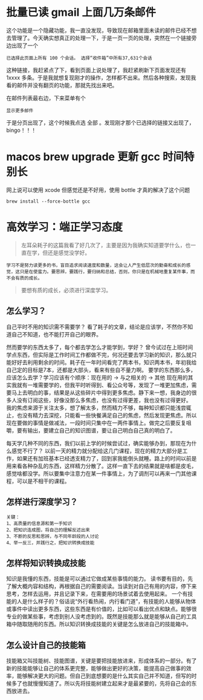 # 批量已读 gmail 上面几万条邮件

这个功能是一个隐藏功能，我一直没发现，导致现在邮箱里面未读的邮件已经不想去管理了。今天确实想真正的处理一下，于是一页一页的处理，突然在一个链接旁边出现了一个  

```
已选择此页面上所有 100 个会话。 选择“收件箱”中所有37,631个会话
```

这种链接，我赶紧点了下，看到页面上说处理了，我赶紧刷新下页面发现还有 1xxxx 多条。于是我就想复现刚才的操作，怎样都不出来。然后各种搜索，发现我看的邮件并没有翻页的功能，那就先找出来吧。

在邮件列表最右边，下来菜单有个

```
显示更多邮件
```

于是分页出现了，这个时候我点选 全部 。发现刚才那个已选择的链接又出现了，bingo！！！


# macos brew upgrade 更新 gcc 时间特别长
网上说可以使用 xcode 但感觉还是不好用，使用 bottle 才真的解决了这个问题

```
brew install --force-bottle gcc
```

# 高效学习：端正学习态度
> 左耳朵耗子的这篇我看了好几次了，主要是因为我确实知道要学什么，也一直在学，但还是感觉没学好。

```
学习不是努力读更多的书，盲目追求阅读速度和数量，这会让人产生低层次的勤奋和成长的感觉，这只是在使蛮力。要思辨，要践行，要归纳和总结，否则，你只是在机械地重复某件事，而不会有质的成长。
```

> 要想有质的成长，必须进行深度学习。

## 怎么学习？
自己平时不用的知识需不需要学？
看了耗子的文章，结论是应该学，不然你不知道自己不知道，也不能打开自己的眼界。

然而要学的东西太多了，每个都去学怎么才能学到，学好？
曾今试过在上班时间学点东西，但实际是工作时间工作都做不完，何况还要去学习新的知识，那么就只能好好去利用剩余的时间。耗子在一年时间看完了两本书，知识两本书，年初我给自己定的目标是7本，还都是大部头，看来有些自不量力啊。
要学的东西那么多，应该怎么去学？学习应该有个顺序：现在用的 -> 与之相关的 -> 其他
现在用的其实我就有一堆需要学的，但我平时听得到、看公众号等，发现了一堆更加焦虑，需要马上去明白的事，结果是从这些碎片中得到更多焦虑。静下来一想，我身边的很多人没有订阅这些，好像没那么多焦虑，也没有过得更差，我也没有过得更好。
我的焦虑来源于关注太多，想了解太多，然而精力不够，每种知识都只能浅尝辄止，也没有精力去深挖，只能看一些快餐满足自己的焦虑，然后发现更焦虑。所以现在要做的事情是做减法，一段时间只集中在一两件事情上。做完之后要反复咀嚼，要有输出，要建立自己的知识图谱，要让自己明白自己真的明白了。

每天学几种不同的东西，我们以前上学的时候尝试过，确实能够办到，那现在为什么感觉不行了？
以前一天的精力就分配给这几门课程，现在的精力大部分是工作，如果还有加班基本已经透支精力了，回到家我能倒头就睡。路上的时间以前是用来看各种杂乱的东西，这样精力分散了。这样一直下去的结果就是啥都是皮毛，感觉啥都没学。所以要集中注意力在某一件事情上，为了调剂可以再来一门其他课程，可以是不相干的课程。

## 怎样进行深度学习？
```
关键：
1、高质量的信息源和第一手知识
2、把知识连成图，将自己的理解反述出来
3、不断的反思和思辨，与不同年龄段的人讨论
4、举一反三，并践行之，把知识转换成技能
```

## 怎样将知识转换成技能
知识是我懂的东西，技能是可以通过它做成某些事情的能力。
读书要有目的，先了解大概内容和结构，再根据自己的需要阅读。当读到对自己有用的内容，停下来思考，怎样去运用，并且记录下来，在需要用的场景试着去使用起来。
一个有技能的人是什么样子的？俗话说“外行看热闹，内行看门道”，有技能的人能够从物体或事件中读出更多东西，这些东西是有价值的，比如可以看出优点和缺点。能够很专业的做某些事，考虑到别人没考虑到的。既然是技能那么就是能够从自己的工具箱中随取随用的东西。所以知识转换成技能的关键是怎么放进自己的技能箱中。

## 怎么设计自己的技能箱
技能箱又叫技能树、技能图谱，关键是要把技能放进来，形成体系的一部分。有了新的技能能够让自己的体系更完整，能够做出更好的决策，能提高自己做事的效率，能够解决更大的问题。但自己到底想要的是什么其实自己并不知道，但写的时候多了也就慢慢知道了。所以先将技能树建立起来才是最紧要的，先将自己会的东西放进去。